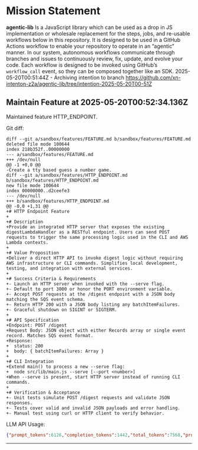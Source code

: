 # Mission Statement

**agentic‑lib** Is a JavaScript library which can be used as a drop in JS implementation or wholesale replacement for 
the steps, jobs, and re-usable workflows below in this repository. It is designed to be used in a GitHub Actions 
workflow to enable your repository to operate in an “agentic” manner. In our system, autonomous workflows communicate
through branches and issues to continuously review, fix, update, and evolve your code. Each workflow is designed to be
invoked using GitHub’s `workflow_call` event, so they can be composed together like an SDK.
2025-05-20T00:51:44Z - Archiving intentïon to branch https://github.com/xn-intenton-z2a/agentic-lib/tree/intention-2025-05-20T00-51Z

## Maintain Feature at 2025-05-20T00:52:34.136Z

Maintained feature HTTP_ENDPOINT.

Git diff:

```
diff --git a/sandbox/features/FEATURE.md b/sandbox/features/FEATURE.md
deleted file mode 100644
index 218b352f..00000000
--- a/sandbox/features/FEATURE.md
+++ /dev/null
@@ -1 +0,0 @@
-Create a tty based guess a number game.
diff --git a/sandbox/features/HTTP_ENDPOINT.md b/sandbox/features/HTTP_ENDPOINT.md
new file mode 100644
index 00000000..d2ceefe3
--- /dev/null
+++ b/sandbox/features/HTTP_ENDPOINT.md
@@ -0,0 +1,31 @@
+# HTTP Endpoint Feature
+
+# Description
+Provide an integrated HTTP server that exposes the existing digestLambdaHandler as a RESTful endpoint. Users can send POST requests to trigger the same processing logic used in the CLI and AWS Lambda contexts.
+
+# Value Proposition
+Deliver a direct HTTP API to invoke digest logic without requiring AWS infrastructure or CLI commands. Simplifies local development, testing, and integration with external services.
+
+# Success Criteria & Requirements
+- Launch an HTTP server when invoked with the --serve flag.
+- Default to port 3000 or honor the PORT environment variable.
+- Accept POST requests at the /digest endpoint with a JSON body matching the SQS event schema.
+- Return HTTP 200 with a JSON body listing any batchItemFailures.
+- Graceful shutdown on SIGINT or SIGTERM.
+
+# API Specification
+Endpoint: POST /digest
+Request Body: JSON object with either Records array or single event record. Matches SQS event format.
+Response:
+  status: 200
+  body: { batchItemFailures: Array }
+
+# CLI Integration
+Extend main() to process a new --serve flag:
+  node src/lib/main.js --serve [--port <number>]
+When --serve is present, start HTTP server instead of running CLI commands.
+
+# Verification & Acceptance
+- Unit tests simulate POST /digest requests and validate JSON responses.
+- Tests cover valid and invalid JSON payloads and error handling.
+- Manual test using curl or HTTP client to verify behavior.
```

LLM API Usage:

```json
{"prompt_tokens":6126,"completion_tokens":1442,"total_tokens":7568,"prompt_tokens_details":{"cached_tokens":0,"audio_tokens":0},"completion_tokens_details":{"reasoning_tokens":1088,"audio_tokens":0,"accepted_prediction_tokens":0,"rejected_prediction_tokens":0}}
```
---

